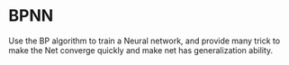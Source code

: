 BPNN
====

Use the BP algorithm to train a Neural network, and provide many trick to make the Net converge quickly and make net has generalization ability. 
